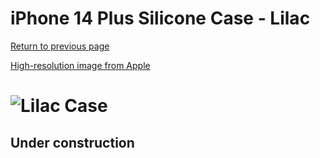# iPhone 14 Plus Silicone Case - Lilac

[Return to previous page](/iphone_14)

[High-resolution image from Apple](https://store.storeimages.cdn-apple.com/8756/as-images.apple.com/is//MPT83?wid=4500&hei=4500&fmt=png)

# ![Lilac Case](/everyphone/MPT83.png)

## Under construction
